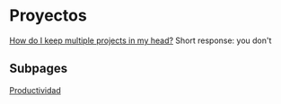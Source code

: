 # Proyectos

[How do I keep multiple projects in my head?](https://lobste.rs/s/0qlkm7/how_do_i_keep_multiple_projects_my_head) Short response: you don't



## Subpages

[Productividad](productividad.md)

